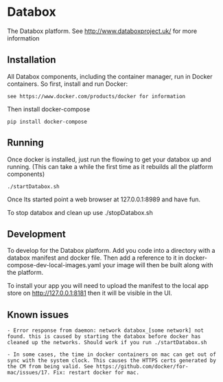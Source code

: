# Databox 

The Databox platform. See http://www.databoxproject.uk/ for more information

## Installation

All Databox components, including the container manager, run in Docker containers. So first, install and run Docker: 

	see https://www.docker.com/products/docker for information


Then install docker-compose 

	pip install docker-compose


## Running

Once docker is installed, just run the flowing to get your databox up and running. (This can take a while the first time as it rebuilds all the platform components)

	./startDatabox.sh

Once Its started point a web browser at 127.0.0.1:8989 and have fun.

To stop databox and clean up use ./stopDatabox.sh

## Development

To develop for the Databox platform. Add you code into a directory with a databox manifest and docker file. Then add a reference to it in docker-compose-dev-local-images.yaml your image will then be built along with the platform. 

To install your app you will need to upload the manifest to the local app store on http://127.0.0.1:8181 then it will be visible in the UI.

## Known issues

	- Error response from daemon: network databox_[some network] not found. this is caused by starting the databox before docker has cleaned up the networks. Should work if you run ./startDatabox.sh

	- In some cases, the time in docker containers on mac can get out of sync with the system clock. This causes the HTTPS certs generated by the CM from being valid. See https://github.com/docker/for-mac/issues/17. Fix: restart docker for mac.
